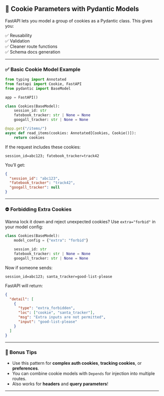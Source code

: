 ## 🍪 Cookie Parameters with Pydantic Models

FastAPI lets you model a group of cookies as a Pydantic class. This gives you:

✅ Reusability  
✅ Validation  
✅ Cleaner route functions  
✅ Schema docs generation

---

### ✅ Basic Cookie Model Example

```python
from typing import Annotated
from fastapi import Cookie, FastAPI
from pydantic import BaseModel

app = FastAPI()

class Cookies(BaseModel):
    session_id: str
    fatebook_tracker: str | None = None
    googall_tracker: str | None = None

@app.get("/items/")
async def read_items(cookies: Annotated[Cookies, Cookie()]):
    return cookies
```

If the request includes these cookies:

```
session_id=abc123; fatebook_tracker=track42
```

You’ll get:

```json
{
  "session_id": "abc123",
  "fatebook_tracker": "track42",
  "googall_tracker": null
}
```

---

### ⛔ Forbidding Extra Cookies

Wanna lock it down and reject unexpected cookies? Use `extra="forbid"` in your model config:

```python
class Cookies(BaseModel):
    model_config = {"extra": "forbid"}

    session_id: str
    fatebook_tracker: str | None = None
    googall_tracker: str | None = None
```

Now if someone sends:

```
session_id=abc123; santa_tracker=good-list-please
```

FastAPI will return:

```json
{
  "detail": [
    {
      "type": "extra_forbidden",
      "loc": ["cookie", "santa_tracker"],
      "msg": "Extra inputs are not permitted",
      "input": "good-list-please"
    }
  ]
}
```

---

### 📘 Bonus Tips

- Use this pattern for **complex auth cookies**, **tracking cookies**, or **preferences**.
- You can combine cookie models with `Depends` for injection into multiple routes.
- Also works for **headers** and **query parameters**!

---

